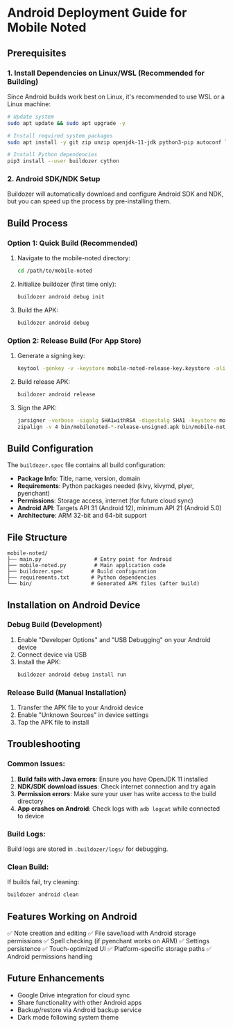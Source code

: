 # Android Deployment Guide for Mobile Noted

## Prerequisites

### 1. Install Dependencies on Linux/WSL (Recommended for Building)
Since Android builds work best on Linux, it's recommended to use WSL or a Linux machine:

```bash
# Update system
sudo apt update && sudo apt upgrade -y

# Install required system packages
sudo apt install -y git zip unzip openjdk-11-jdk python3-pip autoconf libtool pkg-config zlib1g-dev libncurses5-dev libncursesw5-dev libtinfo5 cmake libffi-dev libssl-dev

# Install Python dependencies
pip3 install --user buildozer cython
```

### 2. Android SDK/NDK Setup
Buildozer will automatically download and configure Android SDK and NDK, but you can speed up the process by pre-installing them.

## Build Process

### Option 1: Quick Build (Recommended)
1. Navigate to the mobile-noted directory:
   ```bash
   cd /path/to/mobile-noted
   ```

2. Initialize buildozer (first time only):
   ```bash
   buildozer android debug init
   ```

3. Build the APK:
   ```bash
   buildozer android debug
   ```

### Option 2: Release Build (For App Store)
1. Generate a signing key:
   ```bash
   keytool -genkey -v -keystore mobile-noted-release-key.keystore -alias mobile-noted -keyalg RSA -keysize 2048 -validity 10000
   ```

2. Build release APK:
   ```bash
   buildozer android release
   ```

3. Sign the APK:
   ```bash
   jarsigner -verbose -sigalg SHA1withRSA -digestalg SHA1 -keystore mobile-noted-release-key.keystore bin/mobilenoted-*-release-unsigned.apk mobile-noted
   zipalign -v 4 bin/mobilenoted-*-release-unsigned.apk bin/mobile-noted-release.apk
   ```

## Build Configuration

The `buildozer.spec` file contains all build configuration:

- **Package Info**: Title, name, version, domain
- **Requirements**: Python packages needed (kivy, kivymd, plyer, pyenchant)
- **Permissions**: Storage access, internet (for future cloud sync)
- **Android API**: Targets API 31 (Android 12), minimum API 21 (Android 5.0)
- **Architecture**: ARM 32-bit and 64-bit support

## File Structure

```
mobile-noted/
├── main.py                 # Entry point for Android
├── mobile-noted.py         # Main application code
├── buildozer.spec         # Build configuration
├── requirements.txt       # Python dependencies
└── bin/                   # Generated APK files (after build)
```

## Installation on Android Device

### Debug Build (Development)
1. Enable "Developer Options" and "USB Debugging" on your Android device
2. Connect device via USB
3. Install the APK:
   ```bash
   buildozer android debug install run
   ```

### Release Build (Manual Installation)
1. Transfer the APK file to your Android device
2. Enable "Unknown Sources" in device settings
3. Tap the APK file to install

## Troubleshooting

### Common Issues:

1. **Build fails with Java errors**: Ensure you have OpenJDK 11 installed
2. **NDK/SDK download issues**: Check internet connection and try again
3. **Permission errors**: Make sure your user has write access to the build directory
4. **App crashes on Android**: Check logs with `adb logcat` while connected to device

### Build Logs:
Build logs are stored in `.buildozer/logs/` for debugging.

### Clean Build:
If builds fail, try cleaning:
```bash
buildozer android clean
```

## Features Working on Android

✅ Note creation and editing
✅ File save/load with Android storage permissions
✅ Spell checking (if pyenchant works on ARM)
✅ Settings persistence
✅ Touch-optimized UI
✅ Platform-specific storage paths
✅ Android permissions handling

## Future Enhancements

- Google Drive integration for cloud sync
- Share functionality with other Android apps
- Backup/restore via Android backup service
- Dark mode following system theme
